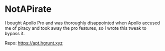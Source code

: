 # NotAPirate
I bought Apollo Pro and was thoroughly disappointed when Apollo accused me of piracy and took away the pro features, so I wrote this tweak to bypass it.

Repo: https://apt.hgrunt.xyz
